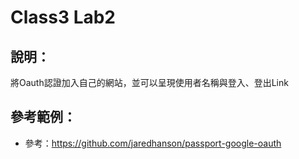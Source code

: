 Class3 Lab2
====

## 說明：

將Oauth認證加入自己的網站，並可以呈現使用者名稱與登入、登出Link

## 參考範例：

* 參考：https://github.com/jaredhanson/passport-google-oauth

